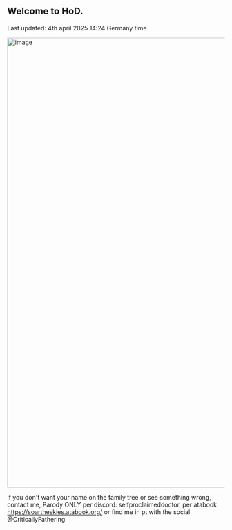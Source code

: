 ## Welcome to HoD.

Last updated: 4th april 2025 14:24 Germany time


<img width="1043" alt="image" src="https://github.com/user-attachments/assets/7fceacbb-ec04-4870-b583-13e17482ff4a" />










if you don't want your name on the family tree or see something wrong, contact me, Parody ONLY per discord: selfproclaimeddoctor, per atabook https://soartheskies.atabook.org/ or find me in pt with the social @CriticallyFathering
